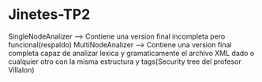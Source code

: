 # Jinetes-TP2
SingleNodeAnalizer --> Contiene una version final incompleta pero funcional(respaldo)
MultiNodeAnalizer --> Contiene una version final completa capaz de analizar lexica y gramaticamente el archivo XML dado o cualquier otro con la misma estructura y tags(Security tree del profesor Villalon)
